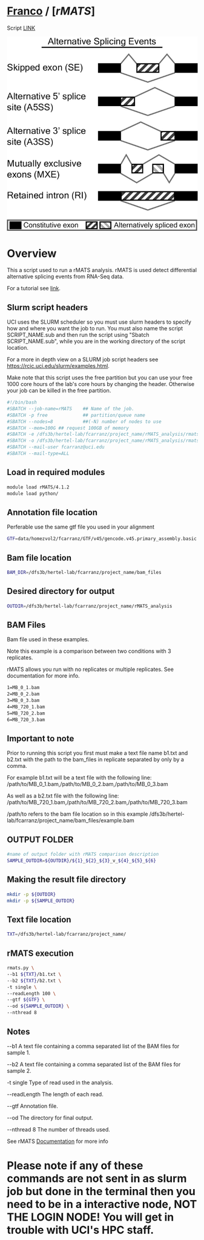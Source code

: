 # [Franco](https://github.com/altsplicer) / [***rMATS***]

Script [LINK](https://github.com/Altsplicer/rMATS_script/blob/main/bash/rMATS_script.sub)

[![.img/fig1.jpg](.img/fig1.jpg)](#nolink)

# Overview

This a script used to run a rMATS analysis. rMATS is used detect differential alternative splicing events from RNA-Seq data.

For a tutorial see [link](https://github.com/Xinglab/rmats-turbo/blob/v4.2.0/README.md).

## Slurm script headers
UCI uses the SLURM scheduler so you must use slurm headers to specify how and where you want the job to run. 
You must also name the script SCRIPT_NAME.sub and then run the script using "Sbatch SCRIPT_NAME.sub", while you are in the working directory of the script location. 

For a more in depth view on a SLURM job script headers see https://rcic.uci.edu/slurm/examples.html.

Make note that this script uses the free partition but you can use your free 1000 core hours of the lab's core hours by changing the header.
Otherwise your job can be killed in the free partition.

``` bash
#!/bin/bash
#SBATCH --job-name=rMATS	## Name of the job.
#SBATCH -p free				## partition/queue name
#SBATCH --nodes=8			##(-N) number of nodes to use
#SBATCH --mem=100G ## request 100GB of memory
#SBATCH -e /dfs3b/hertel-lab/fcarranz/project_name/rMATS_analysis/rmats.err	##Error_log
#SBATCH -o /dfs3b/hertel-lab/fcarranz/project_name/rMATS_analysis/rmats.out	##outputfile_log
#SBATCH --mail-user fcarranz@uci.edu
#SBATCH --mail-type=ALL
```

## Load in required modules
``` bash
module load rMATS/4.1.2
module load python/
```

## Annotation file location 
Perferable use the same gtf file you used in your alignment
``` bash
GTF=data/homezvol2/fcarranz/GTF/v45/gencode.v45.primary_assembly.basic.annotation.gtf
```
## Bam file location
``` bash
BAM_DIR=/dfs3b/hertel-lab/fcarranz/project_name/bam_files
```

## Desired directory for output
``` bash
OUTDIR=/dfs3b/hertel-lab/fcarranz/project_name/rMATS_analysis
```
## BAM Files
Bam file used in these examples.

Note this example is a comparison between two conditions with 3 replicates.

rMATS allows you run with no replicates or multiple replicates. See documentation for more info. 
``` bash
1=MB_0_1.bam
2=MB_0_2.bam
3=MB_0_3.bam
4=MB_720_1.bam
5=MB_720_2.bam
6=MB_720_3.bam 
```

## Important to note

Prior to running this script you first must make a text file name b1.txt and b2.txt with the path to the bam_files in replicate separated by only by a comma.

For example b1.txt will be a text file with the following line: /path/to/MB_0_1.bam,/path/to/MB_0_2.bam,/path/to/MB_0_3.bam

As well as a b2.txt file with the following line: /path/to/MB_720_1.bam,/path/to/MB_720_2.bam,/path/to/MB_720_3.bam

/path/to refers to the bam file location so in this example /dfs3b/hertel-lab/fcarranz/project_name/bam_files/example.bam

## OUTPUT FOLDER

``` bash
#name of output folder with rMATS comparison description
SAMPLE_OUTDIR=${OUTDIR}/${1}_${2}_${3}_v_${4}_${5}_${6}
```

## Making the result file directory

``` bash
mkdir -p ${OUTDIR}
mkdir -p ${SAMPLE_OUTDIR}
```
## Text file location

``` bash
TXT=/dfs3b/hertel-lab/fcarranz/project_name/
```
## rMATS execution

``` bash
rmats.py \
--b1 ${TXT}/b1.txt \
--b2 ${TXT}/b2.txt \
-t single \
--readLength 100 \
--gtf ${GTF} \
--od ${SAMPLE_OUTDIR} \
--nthread 8
```

## Notes
--b1 A text file containing a comma separated list of the BAM files for sample 1.

--b2 A text file containing a comma separated list of the BAM files for sample 2.

-t single   Type of read used in the analysis.

--readLength The length of each read.

--gtf Annotation file.

--od The directory for final output.

--nthread 8 The number of threads used. 

See rMATS [Documentation](https://github.com/Xinglab/rmats-turbo/blob/v4.2.0/README.md) for more info

# Please note if any of these commands are not sent in as slurm job but done in the terminal then you need to be in a interactive node, NOT THE LOGIN NODE! You will get in trouble with UCI's HPC staff. 
